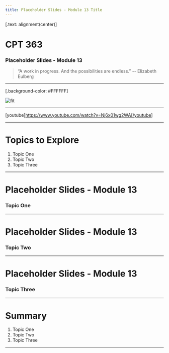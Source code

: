 ```yaml
---
title: Placeholder Slides - Module 13 Title
---
```


[.text: alignment(center)]

# CPT 363

### Placeholder Slides - Module 13

> “A work in progress. And the possibilities are endless.”
-- Elizabeth Eulberg

---

[.background-color: #FFFFFF]

![fit](https://hibbittsdesign.org/images/ux-toolkit-8-no-numbers.png "Diagram of user experience design process/techniques")

---

[youtube]https://www.youtube.com/watch?v=Nj6x01wg2WA[/youtube]

---

# Topics to Explore
1. Topic One  
2. Topic Two   
3. Topic Three  

---

# Placeholder Slides - Module 13

### Topic One

---

# Placeholder Slides - Module 13

### Topic Two

---

# Placeholder Slides - Module 13

### Topic Three

---

# Summary
1. Topic One  
2. Topic Two   
3. Topic Three  

---
